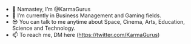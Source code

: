 - 👋 Namastey, I’m @KarmaGurus
- 👀 I’m currently in Business Management and Gaming fields.
- 😎 You can talk to me anytime about Space, Cinema, Arts, Education, Science and Technology.
- 📫 To reach me, DM here (https://twitter.com/KarmaGurus)

<!---
KarmaGurus/KarmaGurus is a ✨ special ✨ repository because its `README.md` (this file) appears on your GitHub profile.
You can click the Preview link to take a look at your changes.
--->

